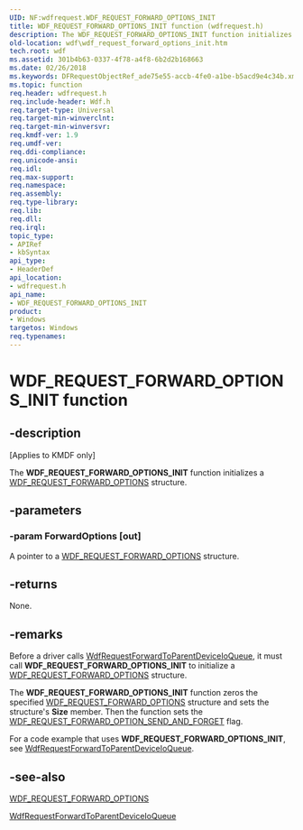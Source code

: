 ```yaml
---
UID: NF:wdfrequest.WDF_REQUEST_FORWARD_OPTIONS_INIT
title: WDF_REQUEST_FORWARD_OPTIONS_INIT function (wdfrequest.h)
description: The WDF_REQUEST_FORWARD_OPTIONS_INIT function initializes a WDF_REQUEST_FORWARD_OPTIONS structure.
old-location: wdf\wdf_request_forward_options_init.htm
tech.root: wdf
ms.assetid: 301b4b63-0337-4f78-a4f8-6b2d2b168663
ms.date: 02/26/2018
ms.keywords: DFRequestObjectRef_ade75e55-accb-4fe0-a1be-b5acd9e4c34b.xml, WDF_REQUEST_FORWARD_OPTIONS_INIT, WDF_REQUEST_FORWARD_OPTIONS_INIT function, kmdf.wdf_request_forward_options_init, wdf.wdf_request_forward_options_init, wdfrequest/WDF_REQUEST_FORWARD_OPTIONS_INIT
ms.topic: function
req.header: wdfrequest.h
req.include-header: Wdf.h
req.target-type: Universal
req.target-min-winverclnt: 
req.target-min-winversvr: 
req.kmdf-ver: 1.9
req.umdf-ver: 
req.ddi-compliance: 
req.unicode-ansi: 
req.idl: 
req.max-support: 
req.namespace: 
req.assembly: 
req.type-library: 
req.lib: 
req.dll: 
req.irql: 
topic_type:
- APIRef
- kbSyntax
api_type:
- HeaderDef
api_location:
- wdfrequest.h
api_name:
- WDF_REQUEST_FORWARD_OPTIONS_INIT
product:
- Windows
targetos: Windows
req.typenames: 
---
```


# WDF_REQUEST_FORWARD_OPTIONS_INIT function


## -description


<p class="CCE_Message">[Applies to KMDF only]</p>

The <b>WDF_REQUEST_FORWARD_OPTIONS_INIT</b> function initializes a <a href="https://msdn.microsoft.com/library/windows/hardware/ff552459">WDF_REQUEST_FORWARD_OPTIONS</a> structure.


## -parameters




### -param ForwardOptions [out]

A pointer to a <a href="https://msdn.microsoft.com/library/windows/hardware/ff552459">WDF_REQUEST_FORWARD_OPTIONS</a> structure.


## -returns



None.




## -remarks



Before a driver calls <a href="https://msdn.microsoft.com/library/windows/hardware/ff549959">WdfRequestForwardToParentDeviceIoQueue</a>, it must call <b>WDF_REQUEST_FORWARD_OPTIONS_INIT</b> to initialize a <a href="https://msdn.microsoft.com/library/windows/hardware/ff552459">WDF_REQUEST_FORWARD_OPTIONS</a> structure.

The <b>WDF_REQUEST_FORWARD_OPTIONS_INIT</b> function zeros the specified <a href="https://msdn.microsoft.com/library/windows/hardware/ff552459">WDF_REQUEST_FORWARD_OPTIONS</a> structure and sets the structure's <b>Size</b> member. Then the function sets the <a href="https://msdn.microsoft.com/6161bfd3-482c-4571-bd88-2e25d32b34a0">WDF_REQUEST_FORWARD_OPTION_SEND_AND_FORGET</a> flag.

For a code example that uses <b>WDF_REQUEST_FORWARD_OPTIONS_INIT</b>, see <a href="https://msdn.microsoft.com/library/windows/hardware/ff549959">WdfRequestForwardToParentDeviceIoQueue</a>.




## -see-also




<a href="https://msdn.microsoft.com/library/windows/hardware/ff552459">WDF_REQUEST_FORWARD_OPTIONS</a>



<a href="https://msdn.microsoft.com/library/windows/hardware/ff549959">WdfRequestForwardToParentDeviceIoQueue</a>
 

 

